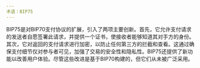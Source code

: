 ```yaml
---
术语：BIP75
---
```


BIP75是对BIP70支付协议的扩展，引入了两项主要创新。首先，它允许支付请求的发送者自愿签署此请求，并提供一个证书，使接收者能够知道其对手方的身份。其次，它对返回的支付请求进行加密，以防止任何第三方的拦截和查看。这通过确保支付细节仅对参与者可见，加强了交易的安全性和隐私性。BIP75还提供了新功能以改善用户体验。尽管这些改进是基于BIP70构建的，但它们从未被广泛采用。